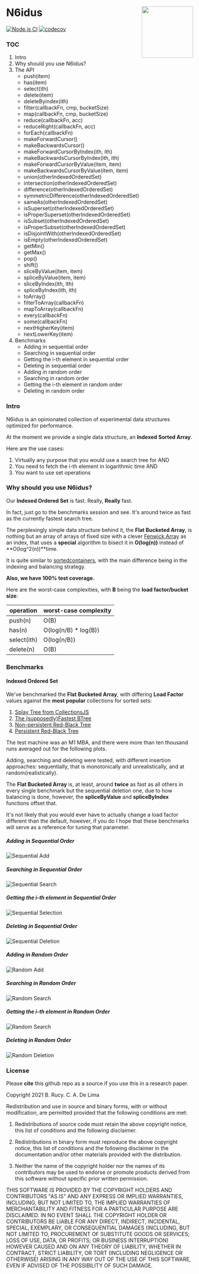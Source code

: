 # N6idus <img height="138.5" src="./imgs/logo.png" align="right"/>
[![Node.js CI](https://github.com/brurucy/n6idus/actions/workflows/node.js.yml/badge.svg?branch=master)](https://github.com/brurucy/n6idus/actions/workflows/node.js.yml)
[![codecov](https://codecov.io/gh/brurucy/n6idus/branch/master/graph/badge.svg?token=QXJ6IGPOOX)](https://codecov.io/gh/brurucy/n6idus)

### TOC

  1. Intro
  2. Why should you use N6idus?
  3. The API
     * push(item)
     * has(item)
     * select(ith)
     * delete(item)
     * deleteByindex(ith)
     * filter(callbackFn, cmp, bucketSize)
     * map(callbackFn, cmp, bucketSize)
     * reduce(callbackFn, acc)
     * reduceRight(callbackFn, acc)
     * forEach(callbackFn)
     * makeForwardCursor()
     * makeBackwardsCursor()
     * makeForwardCursorByIndex(ith, ith)
     * makeBackwardsCursorByIndex(ith, ith)
     * makeForwardCursorByValue(item, item)
     * makeBackwardsCursorByValue(item, item)
     * union(otherIndexedOrderedSet)
     * intersection(otherIndexedOrderedSet)
     * difference(otherIndexedOrderedSet)
     * symmetricDifference(otherIndexedOrderedSet)
     * sameAs(otherIndexedOrderedSet)
     * isSuperset(otherIndexedOrderedSet)
     * isProperSuperset(otherIndexedOrderedSet)
     * isSubset(otherIndexedOrderedSet)
     * isProperSubset(otherIndexedOrderedSet)
     * isDisjointWith(otherIndexedOrderedSet)
     * isEmpty(otherIndexedOrderedSet)
     * getMin()
     * getMax()
     * pop()
     * shift()
     * sliceByValue(item, item)
     * spliceByValue(item, item)
     * sliceByIndex(ith, ith)
     * spliceByIndex(ith, ith)
     * toArray()
     * filterToArray(callbackFn)
     * mapToArray(callbackFn)
     * every(callbackFn)
     * some(callbackFn)
     * nextHigherKey(item)
     * nextLowerKey(item)
  4. Benchmarks
     * Adding in sequential order
     * Searching in sequential order
     * Getting the i-th element in sequential order
     * Deleting in sequential order
     * Adding in random order
     * Searching in random order
     * Getting the i-th element in random order
     * Deleting in random order

### Intro

N6idus is an opinionated collection of experimental data structures optimized for performance.

At the moment we provide a single data structure, an **Indexed Sorted Array**.

Here are the use cases:

1. Virtually any purpose that you would use a search tree for AND
2. You need to fetch the i-th element in logarithmic time AND
3. You want to use set operations

### Why should you use N6idus?

Our **Indexed Ordered Set** is fast. Really, **Really** fast.

In fact, just go to the benchmarks session and see. It's around twice as fast as the currently fastest search tree.

The perplexingly simple data structure behind it, the **Flat Bucketed Array**, is nothing but an array of arrays of fixed size
with a clever [Fenwick Array](https://en.wikipedia.org/wiki/Fenwick_tree) as an index, that uses a **special** algorithm 
to bisect it in **O(log(n))** instead of **O(log^2(n))**time.

It is quite similar to [sortedcontainers](https://github.com/grantjenks/python-sortedcontainers), with the main difference
being in the indexing and balancing strategy.

**Also, we have 100% test coverage.**

Here are the worst-case complexities, with **B** being the **load factor/bucket size**:

| operation   |     worst-case complexity  |
|-------------|--------------------------- |
| push(n)     |         O(B)               |
| has(n)      |  O(log(n/B) * log(B))      |
| select(ith) |   O(log(n/B))              |
| delete(n)   |   O(B)                     |

### Benchmarks

#### Indexed Ordered Set

We've benchmarked the **Flat Bucketed Array**, with differing **Load Factor** values against the **most popular** collections for sorted sets:

1. [Splay Tree from CollectionsJS](https://www.collectionsjs.com/sorted-set)
2. [The (supposedly)Fastest BTree](https://www.npmjs.com/package/sorted-btree)
3. [Non-persistent Red-Black Tree](https://www.npmjs.com/package/bintrees)
4. [Persistent Red-Black Tree](https://www.npmjs.com/package/functional-red-black-tree)

The test machine was an M1 MBA, and there were more than ten thousand runs averaged out for the following plots.

Adding, searching and deleting were tested, with different insertion approaches: sequentially, that is
monotonically and unrealistically, and at random(realistically).

The **Flat Bucketed Array** is, at least, around **twice** as fast as all others in every single benchmark but the sequential
deletion one, due to how balancing is done, however, the **spliceByValue** and **spliceByIndex** functions offset that.

It's not likely that you would ever have to actually change a load factor different than the default, however, if you do
I hope that these benchmarks will serve as a reference for tuning that parameter.

##### Adding in Sequential Order

![Sequential Add](./imgs/add_seq.png)

##### Searching in Sequential Order

![Sequential Search](./imgs/get_seq.png)

##### Getting the i-th element in Sequential Order

![Sequential Selection](./imgs/select_seq.png)

##### Deleting in Sequential Order

![Sequential Deletion](./imgs/delete_seq.png)

##### Adding in Random Order

![Random Add](./imgs/add_rand.png)

##### Searching in Random Order

![Random Search](./imgs/get_rand.png)

##### Getting the i-th element in Random Order

![Random Search](./imgs/select_rand.png)

##### Deleting in Random Order

![Random Deletion](./imgs/delete_rand.png)

### License

Please **cite** this github repo as a source if you use this in a research paper.

Copyright 2021 B. Rucy. C. A. De Lima

Redistribution and use in source and binary forms, with or without modification, are permitted provided that the following conditions are met:

1. Redistributions of source code must retain the above copyright notice, this list of conditions and the following disclaimer.

2. Redistributions in binary form must reproduce the above copyright notice, this list of conditions and the following disclaimer in the documentation and/or other materials provided with the distribution.

3. Neither the name of the copyright holder nor the names of its contributors may be used to endorse or promote products derived from this software without specific prior written permission.

THIS SOFTWARE IS PROVIDED BY THE COPYRIGHT HOLDERS AND CONTRIBUTORS "AS IS" AND ANY EXPRESS OR IMPLIED WARRANTIES, INCLUDING, BUT NOT LIMITED TO, THE IMPLIED WARRANTIES OF MERCHANTABILITY AND FITNESS FOR A PARTICULAR PURPOSE ARE DISCLAIMED. IN NO EVENT SHALL THE COPYRIGHT HOLDER OR CONTRIBUTORS BE LIABLE FOR ANY DIRECT, INDIRECT, INCIDENTAL, SPECIAL, EXEMPLARY, OR CONSEQUENTIAL DAMAGES (INCLUDING, BUT NOT LIMITED TO, PROCUREMENT OF SUBSTITUTE GOODS OR SERVICES; LOSS OF USE, DATA, OR PROFITS; OR BUSINESS INTERRUPTION) HOWEVER CAUSED AND ON ANY THEORY OF LIABILITY, WHETHER IN CONTRACT, STRICT LIABILITY, OR TORT (INCLUDING NEGLIGENCE OR OTHERWISE) ARISING IN ANY WAY OUT OF THE USE OF THIS SOFTWARE, EVEN IF ADVISED OF THE POSSIBILITY OF SUCH DAMAGE.
